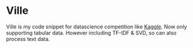 # Ville
Ville is my code snippet for datascience competition like [Kaggle](https://www.kaggle.com/).
Now only supporting tabular data. However including TF-IDF & SVD, so can also process text data.
